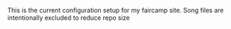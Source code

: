 This is the current configuration setup for my faircamp site. Song files are intentionally excluded to reduce repo size

